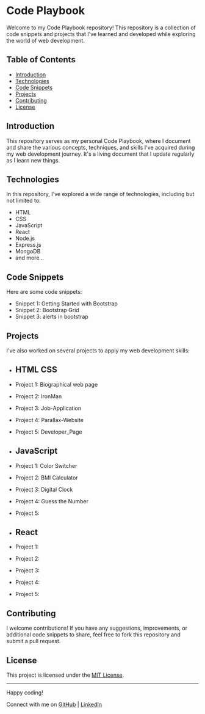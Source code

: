 # Code Playbook

Welcome to my Code Playbook repository! This repository is a collection of code snippets and projects that I've learned and developed while exploring the world of web development.

## Table of Contents

- [Introduction](#introduction)
- [Technologies](#technologies)
- [Code Snippets](#code-snippets)
- [Projects](#projects)
- [Contributing](#contributing)
- [License](#license)

## Introduction

This repository serves as my personal Code Playbook, where I document and share the various concepts, techniques, and skills I've acquired during my web development journey. It's a living document that I update regularly as I learn new things.

## Technologies

In this repository, I've explored a wide range of technologies, including but not limited to:

- HTML
- CSS
- JavaScript
- React
- Node.js
- Express.js
- MongoDB
- and more...

## Code Snippets

Here are some code snippets:

- Snippet 1: Getting Started with Bootstrap 
- Snippet 2: Bootstrap Grid
- Snippet 3: alerts in bootstrap

## Projects

I've also worked on several projects to apply my web development skills:

- ## HTML CSS 
- Project 1: Biographical web page
- Project 2: IronMan
- Project 3: Job-Application
- Project 4: Parallax-Website
- Project 5: Developer_Page

- ## JavaScript 
- Project 1: Color Switcher
- Project 2: BMI Calculator
- Project 3: Digital Clock
- Project 4: Guess the Number
- Project 5:

- ## React 
- Project 1:  
- Project 2:  
- Project 3:  
- Project 4:  
- Project 5: 

## Contributing

I welcome contributions! If you have any suggestions, improvements, or additional code snippets to share, feel free to fork this repository and submit a pull request.

## License

This project is licensed under the [MIT License](LICENSE).

---

Happy coding!

Connect with me on [GitHub](https://github.com/kunalbandale) | [LinkedIn](https://linkedin.com/in/kunalbandale)
